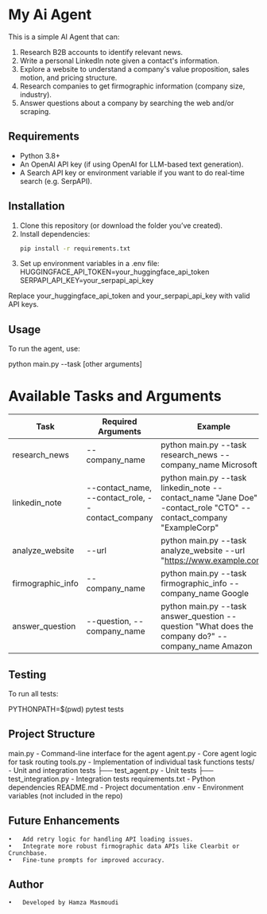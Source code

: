 # My Ai Agent

This is a simple AI Agent that can:
1. Research B2B accounts to identify relevant news.
2. Write a personal LinkedIn note given a contact's information.
3. Explore a website to understand a company's value proposition, sales motion, and pricing structure.
4. Research companies to get firmographic information (company size, industry).
5. Answer questions about a company by searching the web and/or scraping.

## Requirements

- Python 3.8+
- An OpenAI API key (if using OpenAI for LLM-based text generation).
- A Search API key or environment variable if you want to do real-time search (e.g. SerpAPI).

## Installation

1. Clone this repository (or download the folder you’ve created).
2. Install dependencies:
   ```bash
   pip install -r requirements.txt


3.	Set up environment variables in a .env file:
HUGGINGFACE_API_TOKEN=your_huggingface_api_token
SERPAPI_API_KEY=your_serpapi_api_key

Replace your_huggingface_api_token and your_serpapi_api_key with valid API keys.

## Usage

To run the agent, use:

python main.py --task <TASK> [other arguments]

# Available Tasks and Arguments

Task              | Required Arguments                         | Example
------------------|--------------------------------------------|----------------------------------------------------------------------------------
research_news     | --company_name                             | python main.py --task research_news --company_name Microsoft
linkedin_note     | --contact_name, --contact_role, --contact_company | python main.py --task linkedin_note --contact_name "Jane Doe" --contact_role "CTO" --contact_company "ExampleCorp"
analyze_website   | --url                                      | python main.py --task analyze_website --url "https://www.example.com"
firmographic_info | --company_name                             | python main.py --task firmographic_info --company_name Google
answer_question   | --question, --company_name                 | python main.py --task answer_question --question "What does the company do?" --company_name Amazon


## Testing

To run all tests:

PYTHONPATH=$(pwd) pytest tests


## Project Structure 

main.py                - Command-line interface for the agent
agent.py               - Core agent logic for task routing
tools.py               - Implementation of individual task functions
tests/                 - Unit and integration tests
  ├── test_agent.py      - Unit tests
  ├── test_integration.py - Integration tests
requirements.txt       - Python dependencies
README.md              - Project documentation
.env                   - Environment variables (not included in the repo)

## Future Enhancements


	•	Add retry logic for handling API loading issues.
	•	Integrate more robust firmographic data APIs like Clearbit or Crunchbase.
	•	Fine-tune prompts for improved accuracy.


## Author

	•	Developed by Hamza Masmoudi
